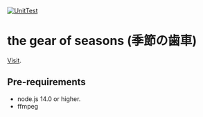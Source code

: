 [![UnitTest](https://github.com/fairy-rockets/the-gear-of-seasons/actions/workflows/unit-test.yml/badge.svg)](https://github.com/fairy-rockets/the-gear-of-seasons/actions/workflows/unit-test.yml)

# the gear of seasons (季節の歯車)

[Visit](https://hexe.net/).

## Pre-requirements

 - node.js 14.0 or higher.
 - ffmpeg


